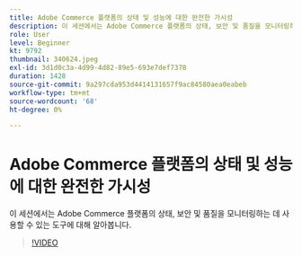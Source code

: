 ```yaml
---
title: Adobe Commerce 플랫폼의 상태 및 성능에 대한 완전한 가시성
description: 이 세션에서는 Adobe Commerce 플랫폼의 상태, 보안 및 품질을 모니터링하는 데 사용할 수 있는 도구에 대해 알아봅니다.
role: User
level: Beginner
kt: 9792
thumbnail: 340624.jpeg
exl-id: 3d1d0c3a-4d99-4d82-89e5-693e7def7378
duration: 1428
source-git-commit: 9a297cda953d4414131657f9ac84580aea0eabeb
workflow-type: tm+mt
source-wordcount: '68'
ht-degree: 0%

---
```


# Adobe Commerce 플랫폼의 상태 및 성능에 대한 완전한 가시성

이 세션에서는 Adobe Commerce 플랫폼의 상태, 보안 및 품질을 모니터링하는 데 사용할 수 있는 도구에 대해 알아봅니다.

>[!VIDEO](https://video.tv.adobe.com/v/3456869/?quality=12&learn=on&captions=kor)

